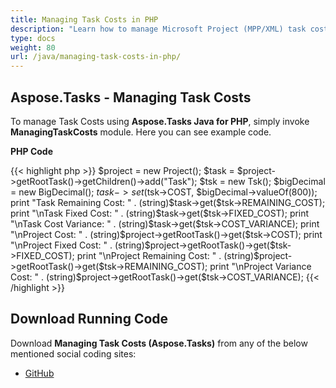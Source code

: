 ```yaml
---
title: Managing Task Costs in PHP
description: "Learn how to manage Microsoft Project (MPP/XML) task costs using Aspose.Tasks Java for PHP."
type: docs
weight: 80
url: /java/managing-task-costs-in-php/
---
```


## **Aspose.Tasks - Managing Task Costs**
To manage Task Costs using **Aspose.Tasks Java for PHP**, simply invoke **ManagingTaskCosts** module. Here you can see example code.

**PHP Code**

{{< highlight php >}}
$project = new Project();
$task = $project->getRootTask()->getChildren()->add("Task");
$tsk = new Tsk();
$bigDecimal = new BigDecimal();
$task->set($tsk->COST, $bigDecimal->valueOf(800));
print "Task Remaining Cost: " . (string)$task->get($tsk->REMAINING_COST);
print "\nTask Fixed Cost: " . (string)$task->get($tsk->FIXED_COST);
print "\nTask Cost Variance: " . (string)$task->get($tsk->COST_VARIANCE);
print "\nProject Cost: " . (string)$project->getRootTask()->get($tsk->COST);
print "\nProject Fixed Cost: " . (string)$project->getRootTask()->get($tsk->FIXED_COST);
print "\nProject Remaining Cost: " . (string)$project->getRootTask()->get($tsk->REMAINING_COST);
print "\nProject Variance Cost: " . (string)$project->getRootTask()->get($tsk->COST_VARIANCE);
{{< /highlight >}}

## **Download Running Code**
Download **Managing Task Costs (Aspose.Tasks)** from any of the below mentioned social coding sites:

- [GitHub](https://github.com/aspose-tasks/Aspose.Tasks-for-Java/blob/master/Plugins/Aspose_Tasks_Java_for_PHP/src/aspose/tasks/WorkingWithTasks/ManagingTaskCosts.php)
